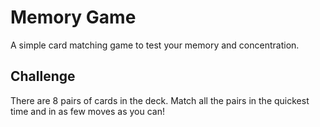 # Memory Game

A simple card matching game to test your memory and concentration.

## Challenge

There are 8 pairs of cards in the deck. Match all the pairs in the quickest time and in as few moves as you can!
